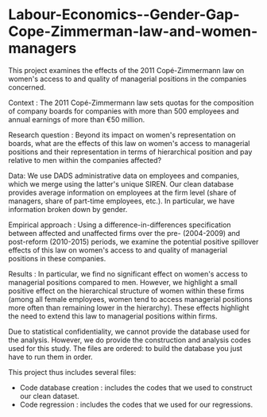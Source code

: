 # Labour-Economics--Gender-Gap-Cope-Zimmerman-law-and-women-managers
This project examines the effects of the 2011 Copé-Zimmermann law on women's access to and quality of managerial positions in the companies concerned.

Context : 
The 2011 Copé-Zimmermann law sets quotas for the composition of company boards for companies with more than 500 employees and annual earnings of more than €50 million. 

Research question : 
Beyond its impact on women's representation on boards, what are the effects of this law on women's access to managerial positions and their representation in terms of hierarchical position and pay relative to men within the companies affected?

Data: 
We use DADS administrative data on employees and companies, which we merge using the latter's unique SIREN. Our clean database provides average information on employees at the firm level (share of managers, share of part-time employees, etc.). In particular, we have information broken down by gender.

Empirical approach : 
Using a difference-in-differences specification between affected and unaffected firms over the pre- (2004-2009) and post-reform (2010-2015) periods, we examine the potential positive spillover effects of this law on women's access to and quality of managerial positions in these companies.

Results : 
In particular, we find no significant effect on women's access to managerial positions compared to men. However, we highlight a small positive effect on the hierarchical structure of women within these firms (among all female employees, women tend to access managerial positions more often than remaining lower in the hierarchy). These effects highlight the need to extend this law to managerial positions within firms.


Due to statistical confidentiality, we cannot provide the database used for the analysis. However, we do provide the construction and analysis codes used for this study. The files are ordered: to build the database you just have to run them in order.

This project thus includes several files:
- Code database creation : includes the codes that we used to construct our clean dataset.
- Code regression : includes the codes that we used for our regressions. 
